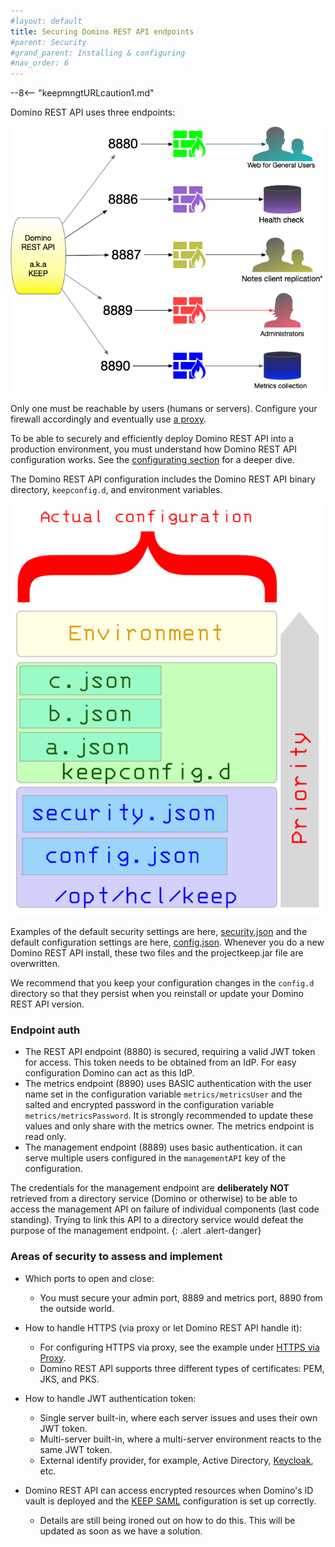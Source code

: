 ```yaml
---
#layout: default
title: Securing Domino REST API endpoints
#parent: Security
#grand_parent: Installing & configuring
#nav_order: 6
---
```


--8<-- "keepmngtURLcaution1.md"

Domino REST API uses three endpoints:

![Domino REST API Endpoints](../../assets/images/PortUse.png)

Only one must be reachable by users (humans or servers). Configure your firewall accordingly and eventually use [a proxy](../../howto/web/httpsproxy.md).

To be able to securely and efficiently deploy Domino REST API into a production environment, you must understand how Domino REST API configuration works. See the [configurating section](../security/securityindex.md) for a deeper dive.

The Domino REST API configuration includes the Domino REST API binary directory, `keepconfig.d`, and environment variables.

![The call hierarchy](../../assets/images/ActualConfiguration.png)

Examples of the default security settings are here, [security.json](../security/securityjson.md) and the default configuration settings are here, [config.json](../security/configjson.md). Whenever you do a new Domino REST API install, these two files and the projectkeep.jar file are overwritten.

We recommend that you keep your configuration changes in the `config.d` directory so that they persist when you reinstall or update your Domino REST API version.

### Endpoint auth

- The REST API endpoint (8880) is secured, requiring a valid JWT token for access. This token needs to be obtained from an IdP. For easy configuration Domino can act as this IdP.
- The metrics endpoint (8890) uses BASIC authentication with the user name set in the configuration variable `metrics/metricsUser` and the salted and encrypted password in the configuration variable `metrics/metricsPassword`. It is strongly recommended to update these values and only share with the metrics owner. The metrics endpoint is read only.
- The management endpoint (8889) uses basic authentication. it can serve multiple users configured in the `managementAPI` key of the configuration.

The credentials for the management endpoint are **deliberately NOT** retrieved from a directory service (Domino or otherwise) to be able to access the management API on failure of individual components (last code standing). Trying to link this API to a directory service would defeat the purpose of the management endpoint.
{: .alert .alert-danger}

### Areas of security to assess and implement

- Which ports to open and close:

    - You must secure your admin port, 8889 and metrics port, 8890 from the outside world.

- How to handle HTTPS (via proxy or let Domino REST API handle it):

    - For configuring HTTPS via proxy, see the example under [HTTPS via Proxy](../../howto/web/httpsproxy.md).
    - Domino REST API supports three different types of certificates: PEM, JKS, and PKS.

- How to handle JWT authentication token:

    - Single server built-in, where each server issues and uses their own JWT token.
    - Multi-server built-in, where a multi-server environment reacts to the same JWT token.
    - External identify provider, for example, Active Directory, [Keycloak](https://www.keycloak.org/), etc.

- Domino REST API can access encrypted resources when Domino's ID vault is deployed and the [KEEP SAML](../../howto/IdP/keepsaml.md) configuration is set up correctly.
    - Details are still being ironed out on how to do this. This will be updated as soon as we have a solution.
